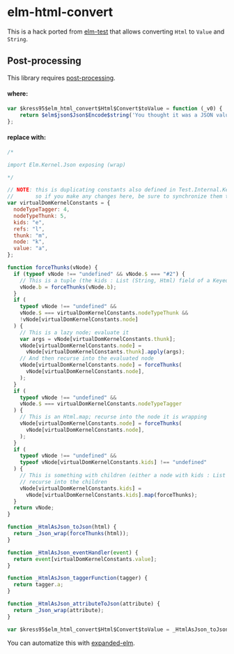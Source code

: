# elm-html-convert

This is a hack ported from
[elm-test](https://github.com/elm-explorations/test/blob/cda4e92057929a86a11d74ab67c4f4944bf762f0/src/Test/Html/Internal/Inert.elm#L20C1-L27)
that allows converting `Html` to `Value` and `String`.

## Post-processing

This library requires [post-processing](#98f5c378-5809-4e35-904e-d1c5c3a8154e).

#### where:

```js
var $kress95$elm_html_convert$Html$Convert$toValue = function (_v0) {
	return $elm$json$Json$Encode$string('You thought it was a JSON value, but it was me, Dio!');
};
```

#### replace with:

```js
/*

import Elm.Kernel.Json exposing (wrap)

*/

// NOTE: this is duplicating constants also defined in Test.Internal.KernelConstants
//       so if you make any changes here, be sure to synchronize them there!
var virtualDomKernelConstants = {
  nodeTypeTagger: 4,
  nodeTypeThunk: 5,
  kids: "e",
  refs: "l",
  thunk: "m",
  node: "k",
  value: "a",
};

function forceThunks(vNode) {
  if (typeof vNode !== "undefined" && vNode.$ === "#2") {
    // This is a tuple (the kids : List (String, Html) field of a Keyed node); recurse into the right side of the tuple
    vNode.b = forceThunks(vNode.b);
  }
  if (
    typeof vNode !== "undefined" &&
    vNode.$ === virtualDomKernelConstants.nodeTypeThunk &&
    !vNode[virtualDomKernelConstants.node]
  ) {
    // This is a lazy node; evaluate it
    var args = vNode[virtualDomKernelConstants.thunk];
    vNode[virtualDomKernelConstants.node] =
      vNode[virtualDomKernelConstants.thunk].apply(args);
    // And then recurse into the evaluated node
    vNode[virtualDomKernelConstants.node] = forceThunks(
      vNode[virtualDomKernelConstants.node],
    );
  }
  if (
    typeof vNode !== "undefined" &&
    vNode.$ === virtualDomKernelConstants.nodeTypeTagger
  ) {
    // This is an Html.map; recurse into the node it is wrapping
    vNode[virtualDomKernelConstants.node] = forceThunks(
      vNode[virtualDomKernelConstants.node],
    );
  }
  if (
    typeof vNode !== "undefined" &&
    typeof vNode[virtualDomKernelConstants.kids] !== "undefined"
  ) {
    // This is something with children (either a node with kids : List Html, or keyed with kids : List (String, Html));
    // recurse into the children
    vNode[virtualDomKernelConstants.kids] =
      vNode[virtualDomKernelConstants.kids].map(forceThunks);
  }
  return vNode;
}

function _HtmlAsJson_toJson(html) {
  return _Json_wrap(forceThunks(html));
}

function _HtmlAsJson_eventHandler(event) {
  return event[virtualDomKernelConstants.value];
}

function _HtmlAsJson_taggerFunction(tagger) {
  return tagger.a;
}

function _HtmlAsJson_attributeToJson(attribute) {
  return _Json_wrap(attribute);
}

var $kress95$elm_html_convert$Html$Convert$toValue = _HtmlAsJson_toJson;
```

You can automatize this with
[expanded-elm](https://github.com/kress95/expanded-elm).
